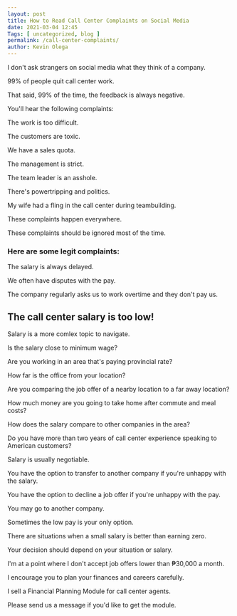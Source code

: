 ```yaml
--- 
layout: post 
title: How to Read Call Center Complaints on Social Media
date: 2021-03-04 12:45
Tags: [ uncategorized, blog ]
permalink: /call-center-complaints/ 
author: Kevin Olega 
--- 
```

I don't ask strangers on social media what they think of a company.

99% of people quit call center work.

That said, 99% of the time, the feedback is always negative.

You'll hear the following complaints:

The work is too difficult.

The customers are toxic.

We have a sales quota.

The management is strict.

The team leader is an asshole.

There's powertripping and politics.

My wife had a fling in the call center during teambuilding.

These complaints happen everywhere.

These complaints should be ignored most of the time.

### Here are some legit complaints:

The salary is always delayed.

We often have disputes with the pay.

The company regularly asks us to work overtime and they don't pay us.

## The call center salary is too low!

Salary is a more comlex topic to navigate.

Is the salary close to minimum wage?

Are you working in an area that's paying provincial rate?

How far is the office from your location?

Are you comparing the job offer of a nearby location to a far away location?

How much money are you going to take home after commute and meal costs?

How does the salary compare to other companies in the area?

Do you have more than two years of call center experience speaking to American customers?

Salary is usually negotiable.

You have the option to transfer to another company if you're unhappy with the salary.

You have the option to decline a job offer if you're unhappy with the pay.

You may go to another company.

Sometimes the low pay is your only option.

There are situations when a small salary is better than earning zero.

Your decision should depend on your situation or salary.

I'm at a point where I don't accept job offers lower than ₱30,000 a month.

I encourage you to plan your finances and careers carefully.

I sell a Financial Planning Module for call center agents.

Please send us a message if you'd like to get the module.